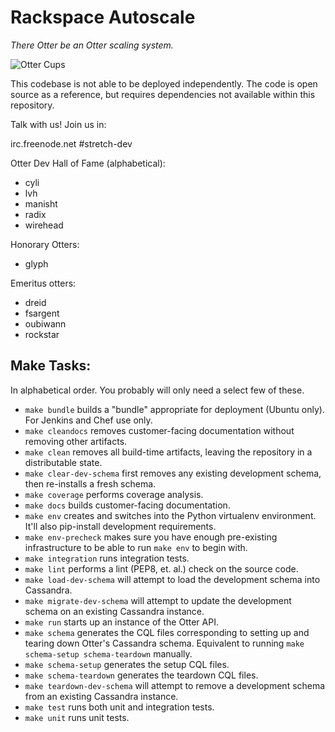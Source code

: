 # Rackspace Autoscale

*There Otter be an Otter scaling system.*

![Otter Cups](https://i.chzbgr.com/completestore/12/8/19/AjXtHogT4UqgJwDJsq7igA2.gif)

This codebase is not able to be deployed independently. The code is
open source as a reference, but requires dependencies not available
within this repository.

Talk with us! Join us in:

irc.freenode.net #stretch-dev

Otter Dev Hall of Fame (alphabetical):

- cyli
- lvh
- manisht
- radix
- wirehead

Honorary Otters:

- glyph

Emeritus otters:

- dreid
- fsargent
- oubiwann
- rockstar

## Make Tasks:

In alphabetical order.  You probably will only need a select few of these.

- `make bundle` builds a "bundle" appropriate for deployment (Ubuntu only).  For Jenkins and Chef use only.
- `make cleandocs` removes customer-facing documentation without removing other artifacts.
- `make clean` removes all build-time artifacts, leaving the repository in a distributable state.
- `make clear-dev-schema` first removes any existing development schema, then re-installs a fresh schema.
- `make coverage` performs coverage analysis.
- `make docs` builds customer-facing documentation.
- `make env` creates and switches into the Python virtualenv environment.  It'll also pip-install development requirements.
- `make env-precheck` makes sure you have enough pre-existing infrastructure to be able to run `make env` to begin with.
- `make integration` runs integration tests.
- `make lint` performs a lint (PEP8, et. al.) check on the source code.
- `make load-dev-schema` will attempt to load the development schema into Cassandra.
- `make migrate-dev-schema` will attempt to update the development schema on an existing Cassandra instance.
- `make run` starts up an instance of the Otter API.
- `make schema` generates the CQL files corresponding to setting up and tearing down Otter's Cassandra schema.  Equivalent to running `make schema-setup schema-teardown` manually.
- `make schema-setup` generates the setup CQL files.
- `make schema-teardown` generates the teardown CQL files.
- `make teardown-dev-schema` will attempt to remove a development schema from an existing Cassandra instance.
- `make test` runs both unit and integration tests.
- `make unit` runs unit tests.
